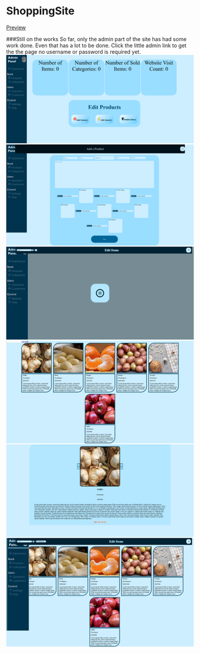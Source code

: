 # ShoppingSite
[Preview](https://shoppping-siiittteee.netlify.app/)

###Still on the works
So far, only the admin part of the site has had some work done. Even that has a lot to be done.
Click the little admin link to get the the page no username or password is required yet.
<img src="https://github.com/OBBLiT/ShoppingSite/blob/main/Images/Screenshot%202024-07-02%20at%2022-15-38%20React%20App.png"/>
<img src="https://github.com/OBBLiT/ShoppingSite/blob/main/Images/Screenshot%202024-07-02%20at%2022-16-02%20React%20App.png"/>
<img src="https://github.com/OBBLiT/ShoppingSite/blob/main/Images/Screenshot%202024-07-02%20at%2022-16-31%20React%20App.png"/>
<img src="https://github.com/OBBLiT/ShoppingSite/blob/main/Images/Screenshot%202024-07-02%20at%2022-17-06%20React%20App.png"/>
<img src="https://github.com/OBBLiT/ShoppingSite/blob/main/Images/Screenshot%202024-07-02%20at%2022-17-19%20React%20App.png"/>
<img src="https://github.com/OBBLiT/ShoppingSite/blob/main/Images/Screenshot%202024-07-02%20at%2022-17-46%20React%20App.png"/>
